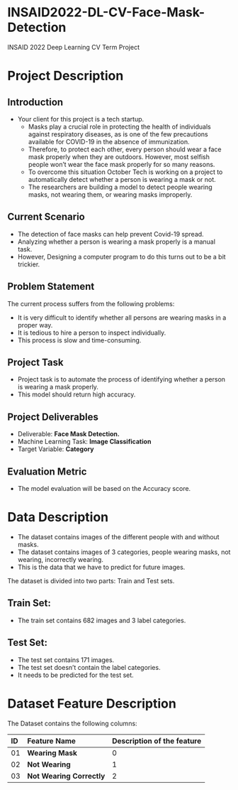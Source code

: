 # INSAID2022-DL-CV-Face-Mask-Detection
INSAID 2022 Deep Learning CV Term Project
# Project Description
## Introduction
- Your client for this project is a tech startup.
    - Masks play a crucial role in protecting the health of individuals against respiratory diseases, as is one of the few precautions available for COVID-19 in the absence of immunization.
    - Therefore, to protect each other, every person should wear a face mask properly when they are outdoors. However, most selfish people won’t wear the face mask properly for so many reasons.
    - To overcome this situation October Tech is working on a project to automatically detect whether a person is wearing a mask or not.
    - The researchers are building a model to detect people wearing masks, not wearing them, or wearing masks improperly.

## Current Scenario
- The detection of face masks can help prevent Covid-19 spread.
- Analyzing whether a person is wearing a mask properly is a manual task.
- However, Designing a computer program to do this turns out to be a bit trickier.
## Problem Statement
The current process suffers from the following problems:
- It is very difficult to identify whether all persons are wearing masks in a proper way.
- It is tedious to hire a person to inspect individually.
- This process is slow and time-consuming.

## Project Task
* Project task is to automate the process of identifying whether a person is wearing a mask properly.
* This model should return high accuracy.

## Project Deliverables
- Deliverable: **Face Mask Detection.**
- Machine Learning Task: **Image Classification**
- Target Variable: **Category**
## Evaluation Metric
* The model evaluation will be based on the Accuracy score.
# Data Description
* The dataset contains images of the different people with and without masks.
* The dataset contains images of 3 categories, people wearing masks, not wearing, incorrectly wearing.
* This is the data that we have to predict for future images.

The dataset is divided into two parts: Train and Test sets.

## Train Set:
* The train set contains 682 images and 3 label categories.

## Test Set:
* The test set contains 171 images.
* The test set doesn’t contain the label categories.
* It needs to be predicted for the test set.

# Dataset Feature Description
The Dataset contains the following columns:

| ID | Feature Name | Description of the feature |
| :-- | :--| :--| 
|01| **Wearing Mask**   | 0    |
|02| **Not Wearing**   | 1       |
|03| **Not Wearing Correctly** | 2   |
